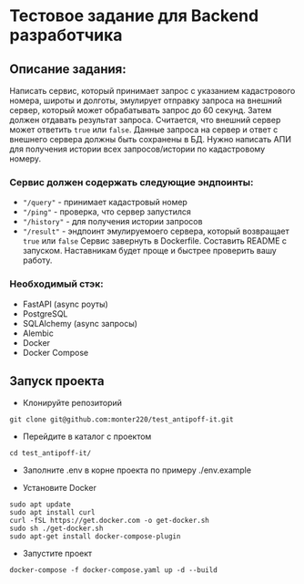 # Тестовое задание для Backend разработчика


## Описание задания:
Написать сервис, который принимает запрос с указанием кадастрового номера, широты и долготы, эмулирует отправку запроса на внешний сервер, который может обрабатывать запрос до 60 секунд. Затем должен отдавать результат запроса. Считается, что внешний сервер может ответить `true` или `false`.
Данные запроса на сервер и ответ с внешнего сервера должны быть сохранены в БД. Нужно написать АПИ для получения истории всех запросов/истории по кадастровому номеру.
### Сервис должен содержать следующие эндпоинты:
- `"/query"` - принимает кадастровый номер
- `"/ping"` - проверка, что  сервер запустился
- `"/history"` - для получения истории запросов
- `"/result"` - эндпоинт эмулируемоего сервера, который возвращает `true` или `false`
Сервис завернуть в Dockerfile.
Составить README с запуском. Наставникам будет проще и быстрее проверить вашу работу.
### Необходимый стэк:
- FastAPI (async роуты)
- PostgreSQL
- SQLAlchemy (async запросы)
- Alembic
- Docker
- Docker Compose

## Запуск проекта

- Клонируйте репозиторий
```
git clone git@github.com:monter220/test_antipoff-it.git
```
- Перейдите в каталог с проектом
```
cd test_antipoff-it/
```
- Заполните .env в корне проекта по примеру ./env.example

- Установите Docker
```
sudo apt update
sudo apt install curl
curl -fSL https://get.docker.com -o get-docker.sh
sudo sh ./get-docker.sh
sudo apt-get install docker-compose-plugin
```
- Запустите проект
```
docker-compose -f docker-compose.yaml up -d --build
```